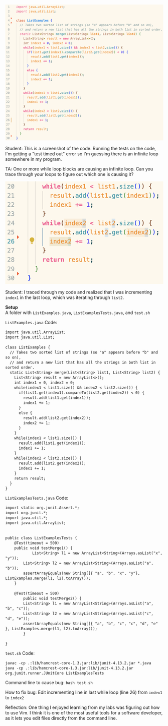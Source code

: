 ![Image](image-1.png)

Student: This is a screenshot of the code. Running the tests on the code, I'm getting a "test timed out" error so I'm guessing there is an infinite loop somewhere in my program.

TA: One or more while loop blocks are causing an infinite loop. Can you trace through your loops to figure out which one is causing it?

![Image](image-2.png)

Student: I traced through my code and realized that I was incrementing ```index1``` in the last loop, which was iterating through ```list2```.

**Setup**
<br>
A folder with ```ListExamples.java```, ```ListExamplesTests.java```, and ```test.sh```

```ListExamples.java``` Code:
```
import java.util.ArrayList;
import java.util.List;

class ListExamples {
  // Takes two sorted list of strings (so "a" appears before "b" and so on),
  // and return a new list that has all the strings in both list in sorted order.
  static List<String> merge(List<String> list1, List<String> list2) {
    List<String> result = new ArrayList<>();
    int index1 = 0, index2 = 0;
    while(index1 < list1.size() && index2 < list2.size()) {
      if(list1.get(index1).compareTo(list2.get(index2)) < 0) {
        result.add(list1.get(index1));
        index1 += 1;
      }
      else {
        result.add(list2.get(index2));
        index2 += 1;
      }
    }
    while(index1 < list1.size()) {
      result.add(list1.get(index1));
      index1 += 1;
    }
    while(index2 < list2.size()) {
      result.add(list2.get(index2));
      index1 += 1;
    }
    return result;
  }
}
```

```ListExamplesTests.java``` Code:
```
import static org.junit.Assert.*;
import org.junit.*;
import java.util.*;
import java.util.ArrayList;


public class ListExamplesTests {
	@Test(timeout = 500)
	public void testMerge1() {
    		List<String> l1 = new ArrayList<String>(Arrays.asList("x", "y"));
		List<String> l2 = new ArrayList<String>(Arrays.asList("a", "b"));
		assertArrayEquals(new String[]{ "a", "b", "x", "y"}, ListExamples.merge(l1, l2).toArray());
	}
	
	@Test(timeout = 500)
        public void testMerge2() {
		List<String> l1 = new ArrayList<String>(Arrays.asList("a", "b", "c"));
		List<String> l2 = new ArrayList<String>(Arrays.asList("c", "d", "e"));
		assertArrayEquals(new String[]{ "a", "b", "c", "c", "d", "e" }, ListExamples.merge(l1, l2).toArray());
        }

}
```

```test.sh``` Code:
```
javac -cp .:lib/hamcrest-core-1.3.jar:lib/junit-4.13.2.jar *.java
java -cp .:lib/hamcrest-core-1.3.jar:lib/junit-4.13.2.jar org.junit.runner.JUnitCore ListExamplesTests
```

Command line to cause bug: ```bash test.sh```

How to fix bug: Edit incrementing line in last while loop (line 26) from ```index1``` to ```index2```

Reflection: One thing I enjoyed learning from my labs was figuring out how to use Vim. I think it is one of the most useful tools for a software developer, as it lets you edit files directly from the command line.
